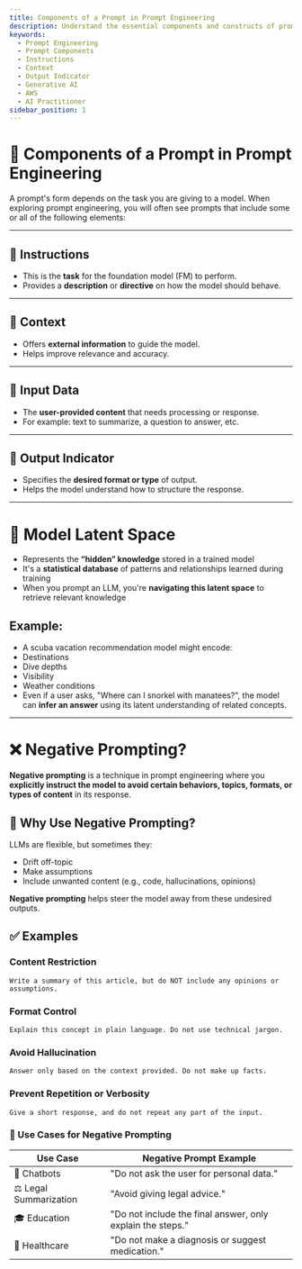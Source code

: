 ```yaml
---
title: Components of a Prompt in Prompt Engineering
description: Understand the essential components and constructs of prompts in prompt engineering for generative AI, for the AWS AI Practitioner exam.
keywords:
  - Prompt Engineering
  - Prompt Components
  - Instructions
  - Context
  - Output Indicator
  - Generative AI
  - AWS
  - AI Practitioner
sidebar_position: 1
---
```


# 🧾 Components of a Prompt in Prompt Engineering

A prompt's form depends on the task you are giving to a model. When exploring prompt engineering, you will often see prompts that include some or all of the following elements:

---

## 🔹 Instructions

- This is the **task** for the foundation model (FM) to perform.
- Provides a **description** or **directive** on how the model should behave.

---

## 🔹 Context

- Offers **external information** to guide the model.
- Helps improve relevance and accuracy.

---

## 🔹 Input Data

- The **user-provided content** that needs processing or response.
- For example: text to summarize, a question to answer, etc.

---

## 🔹 Output Indicator

- Specifies the **desired format or type** of output.
- Helps the model understand how to structure the response.

---

# 🧭 Model Latent Space

- Represents the **“hidden” knowledge** stored in a trained model
- It's a **statistical database** of patterns and relationships learned during training
- When you prompt an LLM, you're **navigating this latent space** to retrieve relevant knowledge

## Example:

- A scuba vacation recommendation model might encode:
- Destinations
- Dive depths
- Visibility
- Weather conditions
- Even if a user asks, "Where can I snorkel with manatees?", the model can **infer an answer** using its latent understanding of related concepts.

---

# ❌ Negative Prompting?

**Negative prompting** is a technique in prompt engineering where you **explicitly instruct the model to avoid certain behaviors, topics, formats, or types of content** in its response.

## 🧾 Why Use Negative Prompting?

LLMs are flexible, but sometimes they:

- Drift off-topic
- Make assumptions
- Include unwanted content (e.g., code, hallucinations, opinions)

**Negative prompting** helps steer the model away from these undesired outputs.

## ✅ Examples

### Content Restriction

```text
Write a summary of this article, but do NOT include any opinions or assumptions.
```

### Format Control

```text
Explain this concept in plain language. Do not use technical jargon.
```

### Avoid Hallucination

```text
Answer only based on the context provided. Do not make up facts.
```

### Prevent Repetition or Verbosity

```text
Give a short response, and do not repeat any part of the input.
```

### 🔧 Use Cases for Negative Prompting

| Use Case              | Negative Prompt Example                                    |
| --------------------- | ---------------------------------------------------------- |
| 📱 Chatbots            | "Do not ask the user for personal data."                   |
| ⚖️ Legal Summarization | "Avoid giving legal advice."                               |
| 🎓 Education           | "Do not include the final answer, only explain the steps." |
| 🏥 Healthcare          | "Do not make a diagnosis or suggest medication."           |